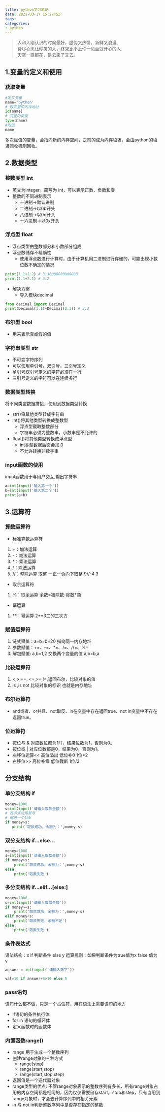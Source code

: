 ```yaml
---
title: python学习笔记
date: 2021-03-17 15:27:53
tags:
categories:
- python
---
```

>人和人刚认识的时候最好，虚伪又热情，新鲜又浪漫,   
费尽心思让你笑的人，终究比不上你一见面就开心的人  
天空一直都在，是云来了又去。
## 1.变量的定义和使用
### 获取变量
```python
#定义变量
name='python'
# 取变量的内存地址
id(name)
# 变量的类型
type(name)
#取值
name
```
多次赋值的变量，会指向新的内存空间，之前的成为内存垃圾，会由python的垃圾回收机制回收。
## 2.数据类型
### 整数类型 int
* 英文为integer。简写为 int，可以表示正数、负数和零
* 整数的不同进制表示
  * 十进制->默认进制
  * 二进制->以0b开头
  * 八进制->以0o开头
  * 十六进制->以0x开头
### 浮点型 float
* 浮点类型由整数部分和小数部分组成
* 浮点数储存不精确性
    * 使用浮点数进行计算时，由于计算机用二进制进行存储的，可能出现小数位数不确定的情况
```python
print(1.1+2.2) # 3.30000000000003
print(1.1+2.1) # 3.2
```
* 解决方案
    * 导入模块decimal
```python
from decimal import Decimal
print(Decimal(1.1)+Decimal(2.1)) # 3.3
```
### 布尔型 bool
* 用来表示真或假的值
### 字符串类型 str
* 不可变字符序列
* 可以使用单引号，双引号，三引号定义
* 单引号双引号定义的字符必须在一行
* 三引号定义的字符可以在连续多行
### 数据类型转换
将不同类型数据拼接，使用到数据类型转换
* str()将其他类型转成字符串
* int()将其他类型转换成整数型
    * 浮点型截取整数部分
    * 字符串必须为整数串，小数串是不允许的
* float()将其他类型转换成浮点型 
    * int类型数据后面会加.0
    * 不允许转换非数字串
 ### input函数的使用
 input函数用于与用户交互,输出字符串
 ```python
a=int(input('输入第一个'))
b=int(input('输入第二个'))
print(a+b)
 ```
 ## 3.运算符
 ### 算数运算符
  * 标准算数运算符
  1. +：加法运算
  2. -：减法运算
  3. *：乘法运算
  4. /：除法运算
  5. //：整除运算 取整 一正一负向下取整 9//-4 3
  * 取余运算符
  1. %：取余运算 余数=被除数-除数*商
  * 幂运算
  1. **：幂运算 2\*\*3二的三次方
### 赋值运算符
1. 链式赋值：a=b=b=20 指向同一内存地址
2. 参数赋值：+=、-=、*=、/=、//=、%=
3. 解包赋值: a,b=1,2  交换两个变量的值 a,b=b,a
### 比较运算符
1.  <,>,==, <=,>=,!=,返回布尔，比较对象的值
2. is ,is not 比较对象的标识 也就是内存地址
### 布尔运算符
* and或者、or并且、not取反、in在变量中存在返回true、not in变量中不存在返回true。
### 位运算符 
* 按位与 & 对应数位都为1时，结果位数为1，否则为0。
* 按位或 | 对应位数都是0，结果为0，否则为1。
* 左移位运算<< 高位溢出 低位补0 1位*2
* 右移位>> 高位补零 低位截断 1位/2
## 分支结构
### 单分支结构 if
```python
money=1000
s=int(input('请输入取款金额'))
# 表示式后用冒号
# 缩进一个tab
if money>s:
   print('取款成功，余额为：',money-s)

```
### 双分支结构 if...else...
```python
money=1000
s=int(input('请输入取款金额'))
if money>s:
    print('取款成功，余额为：',money-s)
else:
    print('取款失败')
```
### 多分支结构 if...elif...[else:]
```python
money=1000
s=int(input('请输入取款金额'))
if money>=s:
    print('取款成功，余额为：',money-s)
elif money<s:
    print('取款失败，余额不足')
else:
    print('取款失败')
```
### 条件表达式
语法结构：x if 判断条件 else y
运算规则：如果判断条件为true值为x false 值为 y
```python
answer = int(input('请输入数字'))

val=10 if answer+8>10 else 5
```
### pass语句
语句什么都不做，只是一个占位符，用在语法上需要语句的地方
  * if语句的条件执行体
  * for in 语句的循环体
  * 定义函数时的函数体
### 内置函数range()
* range 用于生成一个整数序列
* 创建range对象的三种方式
    * range(stop)
    * range(start,stop)
    * range(start,stop,step)
* 返回值是一个迭代器对象
* range类型的优点: 不管range对象表示的整数序列有多长，所有range对象占用的内存空间都是相同的，因为仅仅需要储存start，stop和step，只有当用到range对象时，才会去计算序列中的相关元素
* in 与 not in判断整数序列中是否存在指定的整数